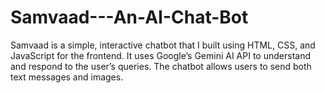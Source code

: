# Samvaad---An-AI-Chat-Bot
Samvaad is a simple, interactive chatbot that I built using HTML, CSS, and JavaScript for the frontend. It uses Google’s Gemini AI API to understand and respond to the user’s queries. The chatbot allows users to send both text messages and images.

